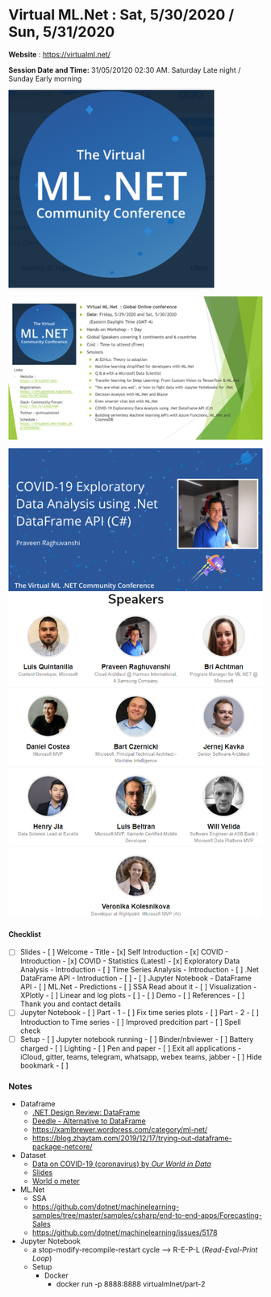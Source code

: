 # Virtual ML.Net  : Sat, 5/30/2020 / Sun, 5/31/2020

**Website** : https://virtualml.net/

**Session Date and Time:** 31/05/20120 02:30 AM. Saturday Late night /  Sunday Early morning

<img src=".\assets\virtualmlnet-banner.png" alt="VirtualML.Net banner" style="zoom: 80%;" />

![VirtualML.Net - Banner detailed](.\assets\virtualmlnet-banner-details.png)

<img src=".\assets\Praveen Raghuvanshi.png" alt="Event Banner - Praveen" style="zoom:80%;" />

<img src=".\assets\virtualmlnet-speakers.png" alt="Virtual ML.Net Speakers" style="zoom:80%;" />

#### Checklist

- [ ] Slides
		- [ ] Welcome - Title 
		- [x] Self Introduction
		- [x] COVID - Introduction
		- [x] COVID - Statistics (Latest)
		- [x] Exploratory Data Analysis - Introduction
		- [ ] Time Series Analysis - Introduction
		- [ ] .Net DataFrame API - Introduction
		  - [ ] 
		- [ ] Jupyter Notebook - DataFrame API
		- [ ] ML.Net - Predictions
		  - [ ] SSA Read about it
		- [ ] Visualization - XPlotly
		  - [ ] Linear and log plots
		  - [ ] 
		- [ ] Demo
		- [ ] References
		- [ ] Thank you and contact details
- [ ] Jupyter Notebook
		- [ ] Part - 1 
				- [ ] Fix time series plots
		- [ ] Part - 2
				- [ ] Introduction to Time series
				- [ ] Improved predcition part 
		- [ ] Spell check
 - [ ] Setup
		 - [ ] 	Jupyter notebook running
		 - [ ] 	Binder/nbviewer
		 - [ ] 	Battery charged
		 - [ ] 	Lighting
		 - [ ] 	Pen and paper
		 - [ ] 	Exit all applications - iCloud, gitter, teams, telegram, whatsapp, webex teams, jabber
		 - [ ] 	Hide bookmark
		 - [ ] 	

### Notes

- Dataframe
  - [.NET Design Review: DataFrame](https://www.youtube.com/watch?v=FAaw4uaYvgY)
  - [Deedle - Alternative to DataFrame](http://bluemountaincapital.github.io/Deedle/index.html)
  - https://xamlbrewer.wordpress.com/category/ml-net/
  - https://blog.zhaytam.com/2019/12/17/trying-out-dataframe-package-netcore/
- Dataset
  - [Data on COVID-19 (coronavirus) by *Our World in Data*](https://github.com/owid/covid-19-data/tree/master/public/data)
  - [Slides](https://slides.ourworldindata.org/2020_pandemic/2020_pandemic#/title-slide)
  - [World o meter](https://www.worldometers.info/coronavirus/#page-top)
- ML.Net
  - SSA
  - https://github.com/dotnet/machinelearning-samples/tree/master/samples/csharp/end-to-end-apps/Forecasting-Sales
  - https://github.com/dotnet/machinelearning/issues/5178
- Jupyter Notebook
  - a stop-modify-recompile-restart cycle --> R-E-P-L (*Read-Eval-Print Loop*)
  - Setup
    - Docker
      - docker run -p 8888:8888 virtualmlnet/part-2